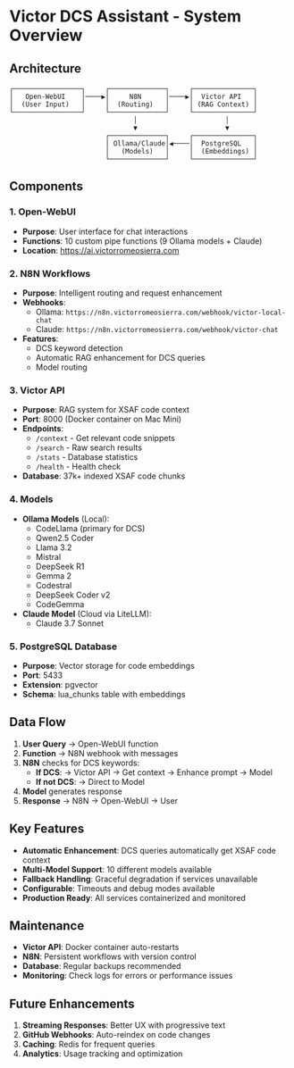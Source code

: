 # Victor DCS Assistant - System Overview

## Architecture

```
┌─────────────────┐     ┌──────────────┐     ┌───────────────┐
│   Open-WebUI    │────▶│     N8N      │────▶│  Victor API   │
│  (User Input)   │     │  (Routing)   │     │ (RAG Context) │
└─────────────────┘     └──────────────┘     └───────────────┘
                               │                      │
                               ▼                      ▼
                        ┌──────────────┐     ┌───────────────┐
                        │ Ollama/Claude│◀────│  PostgreSQL   │
                        │   (Models)   │     │  (Embeddings) │
                        └──────────────┘     └───────────────┘
```

## Components

### 1. Open-WebUI
- **Purpose**: User interface for chat interactions
- **Functions**: 10 custom pipe functions (9 Ollama models + Claude)
- **Location**: https://ai.victorromeosierra.com

### 2. N8N Workflows
- **Purpose**: Intelligent routing and request enhancement
- **Webhooks**:
  - Ollama: `https://n8n.victorromeosierra.com/webhook/victor-local-chat`
  - Claude: `https://n8n.victorromeosierra.com/webhook/victor-chat`
- **Features**: 
  - DCS keyword detection
  - Automatic RAG enhancement for DCS queries
  - Model routing

### 3. Victor API
- **Purpose**: RAG system for XSAF code context
- **Port**: 8000 (Docker container on Mac Mini)
- **Endpoints**:
  - `/context` - Get relevant code snippets
  - `/search` - Raw search results
  - `/stats` - Database statistics
  - `/health` - Health check
- **Database**: 37k+ indexed XSAF code chunks

### 4. Models
- **Ollama Models** (Local):
  - CodeLlama (primary for DCS)
  - Qwen2.5 Coder
  - Llama 3.2
  - Mistral
  - DeepSeek R1
  - Gemma 2
  - Codestral
  - DeepSeek Coder v2
  - CodeGemma
- **Claude Model** (Cloud via LiteLLM):
  - Claude 3.7 Sonnet

### 5. PostgreSQL Database
- **Purpose**: Vector storage for code embeddings
- **Port**: 5433
- **Extension**: pgvector
- **Schema**: lua_chunks table with embeddings

## Data Flow

1. **User Query** → Open-WebUI function
2. **Function** → N8N webhook with messages
3. **N8N** checks for DCS keywords:
   - **If DCS**: → Victor API → Get context → Enhance prompt → Model
   - **If not DCS**: → Direct to Model
4. **Model** generates response
5. **Response** → N8N → Open-WebUI → User

## Key Features

- **Automatic Enhancement**: DCS queries automatically get XSAF code context
- **Multi-Model Support**: 10 different models available
- **Fallback Handling**: Graceful degradation if services unavailable
- **Configurable**: Timeouts and debug modes available
- **Production Ready**: All services containerized and monitored

## Maintenance

- **Victor API**: Docker container auto-restarts
- **N8N**: Persistent workflows with version control
- **Database**: Regular backups recommended
- **Monitoring**: Check logs for errors or performance issues

## Future Enhancements

1. **Streaming Responses**: Better UX with progressive text
2. **GitHub Webhooks**: Auto-reindex on code changes
3. **Caching**: Redis for frequent queries
4. **Analytics**: Usage tracking and optimization